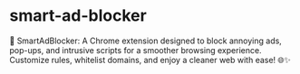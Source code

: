 # smart-ad-blocker
 🚫 SmartAdBlocker: A Chrome extension designed to block annoying ads, pop-ups, and intrusive scripts for a smoother browsing experience. Customize rules, whitelist domains, and enjoy a cleaner web with ease! 🌐✨
